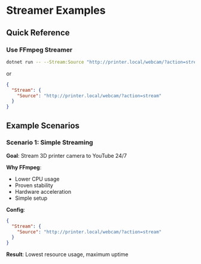 # Streamer Examples

## Quick Reference

### Use FFmpeg Streamer
```bash
dotnet run -- --Stream:Source "http://printer.local/webcam/?action=stream"
```
or
```json
{
  "Stream": {
    "Source": "http://printer.local/webcam/?action=stream"
  }
}
```

## Example Scenarios

### Scenario 1: Simple Streaming
**Goal**: Stream 3D printer camera to YouTube 24/7

**Why FFmpeg**:
- Lower CPU usage
- Proven stability
- Hardware acceleration
- Simple setup

**Config**:
```json
{
  "Stream": {
    "Source": "http://printer.local/webcam/?action=stream"
  }
}
```

**Result**: Lowest resource usage, maximum uptime
